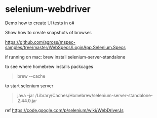 # selenium-webdriver

Demo how to create UI tests in c#

Show how to create snapshots of browser.

https://github.com/agross/mspec-samples/tree/master/WebSpecs/LoginApp.Selenium.Specs


if running on mac:
brew install selenium-server-standalone

to see where homebrew installs packcages
> brew --cache

to start selenium server
> java -jar /Library/Caches/Homebrew/selenium-server-standalone-2.44.0.jar


ref
https://code.google.com/p/selenium/wiki/WebDriverJs


